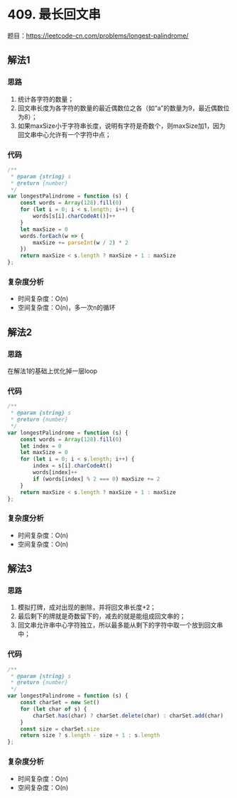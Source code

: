 # 409. 最长回文串
题目：https://leetcode-cn.com/problems/longest-palindrome/

## 解法1
### 思路

1. 统计各字符的数量；
2. 回文串长度为各字符的数量的最近偶数位之各（如“a”的数量为9，最近偶数位为8）；
3. 如果maxSize小于字符串长度，说明有字符是奇数个，则maxSize加1，因为回文串中心允许有一个字符中点；

### 代码
```js
/**
 * @param {string} s
 * @return {number}
 */
var longestPalindrome = function (s) {
    const words = Array(128).fill(0)
    for (let i = 0; i < s.length; i++) {
        words[s[i].charCodeAt()]++
    }
    let maxSize = 0
    words.forEach(w => {
        maxSize += parseInt(w / 2) * 2
    })
    return maxSize < s.length ? maxSize + 1 : maxSize
};
```

### 复杂度分析
* 时间复杂度：O(n)
* 空间复杂度：O(n)，多一次n的循环

## 解法2
### 思路
在解法1的基础上优化掉一层loop

### 代码
```js
/**
 * @param {string} s
 * @return {number}
 */
var longestPalindrome = function (s) {
    const words = Array(128).fill(0)
    let index = 0
    let maxSize = 0
    for (let i = 0; i < s.length; i++) {
        index = s[i].charCodeAt()
        words[index]++
        if (words[index] % 2 === 0) maxSize += 2
    }
    return maxSize < s.length ? maxSize + 1 : maxSize
};
```

### 复杂度分析
* 时间复杂度：O(n)
* 空间复杂度：O(n)

## 解法3
### 思路
1. 模拟打牌，成对出现的删除，并将回文串长度+2；
2. 最后剩下的牌就是奇数留下的，减去的就是能组成回文串的；
3. 回文串允许串中心字符独立，所以最多能从剩下的字符中取一个放到回文串中；

### 代码
```js
/**
 * @param {string} s
 * @return {number}
 */
var longestPalindrome = function (s) {
    const charSet = new Set()
    for (let char of s) {
        charSet.has(char) ? charSet.delete(char) : charSet.add(char)
    }
    const size = charSet.size
    return size ? s.length - size + 1 : s.length
};
```

### 复杂度分析
* 时间复杂度：O(n)
* 空间复杂度：O(n)